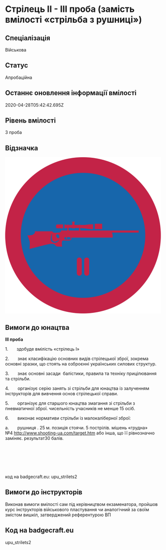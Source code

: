 # Стрілець ІІ - ІІІ проба (замість вмілості «стрільба з рушниці»)

## Спеціалізація

Військова

## Статус

Апробаційна

## Останнє оновлення інформації вмілості

2020-04-28T05:42:42.695Z

## Рівень вмілості

3 проба

## Відзначка

![Відзначка](../images/Strilets_II/___________________2.jpg)

## Вимоги до юнацтва

<p><b>ІІІ проба</b></p><p>1.&nbsp;&nbsp;&nbsp;&nbsp;&nbsp;&nbsp; здобуде вмілість «стрілець І»</p><p>2.&nbsp;&nbsp;&nbsp;&nbsp;&nbsp;&nbsp; знає класифікацію основних видів стрілецької зброї, зокрема основні зразки, що стоять на озброєнні українських силових структур.</p><p>3.&nbsp;&nbsp;&nbsp;&nbsp;&nbsp;&nbsp; знає основні засади&nbsp; балістики, правила та техніку прицілювання та стрільби.</p><p>4.&nbsp;&nbsp;&nbsp;&nbsp;&nbsp;&nbsp; організує серію занять зі стрільби для юнацтва із залученням інструкторів для вивчення основ стрілецької справи.</p><p>5.&nbsp;&nbsp;&nbsp;&nbsp;&nbsp;&nbsp; організує для старшого юнацтва змагання зі стрільби з пневматичної зброї. чисельність учасників не менше 15 осіб.</p><p>6.&nbsp;&nbsp;&nbsp;&nbsp;&nbsp;&nbsp; виконає нормативи стрільби із малокаліберної зброї:</p><p>a.&nbsp;&nbsp;&nbsp;&nbsp;&nbsp;&nbsp; рушниця . 25 м. позиція стоячи. 5 пострілів. мішень «грудна» №4&nbsp;<a target="_blank" rel="nofollow" href="http://www.shooting-ua.com/target.htm">http://www.shooting-ua.com/target.htm</a>&nbsp;або інша, що її рівнозначно заміняє. результат30 балів.</p><p><br></p><p><br></p><p><br></p><p>код на badgecraft.eu: upu_strilets2<br></p>

## Вимоги до інструкторів

Виконав вимоги вмілості сам під керівництвом екзаменатора, пройшов курс інструкторів військового пластування чи аналогічний за своїм змістом вишкіл, затверджений референтурою ВП

## Код на badgecraft.eu

upu_strilets2